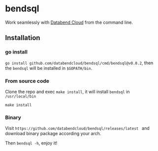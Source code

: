 # bendsql

Work seamlessly with [Databend Cloud](https://app.databend.com/) from the command line.


## Installation

### go install
`go install github.com/databendcloud/bendsql/cmd/bendsql@v0.0.2`, then the `bendsql` will be installed in `$GOPATH/bin`.

### From source code
Clone the repo and exec `make install`, it will install `bendsql` in `/usr/local/bin`

```shell
make install
```

### Binary

Visit `https://github.com/databendcloud/bendsql/releases/latest
` and download binary package according your arch.

Then `bendsql -h`, enjoy it!
